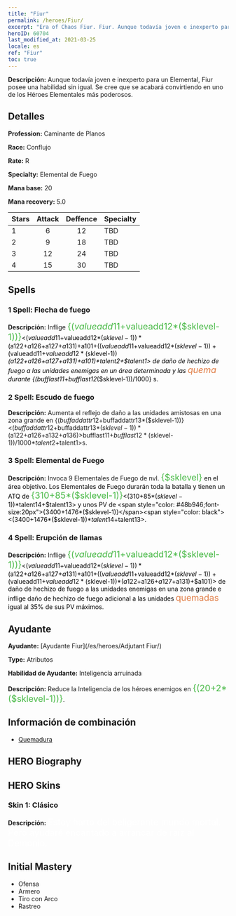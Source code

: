 ```yaml
---
title: "Fiur"
permalink: /heroes/Fiur/
excerpt: "Era of Chaos Fiur. Fiur. Aunque todavía joven e inexperto para un Elemental, Fiur posee una habilidad sin igual. Se cree que se acabará convirtiendo en uno de los Héroes Elementales más poderosos."
heroID: 60704
last_modified_at: 2021-03-25
locale: es
ref: "Fiur"
toc: true
---
```

 **Descripción:** Aunque todavía joven e inexperto para un Elemental, Fiur posee una habilidad sin igual. Se cree que se acabará convirtiendo en uno de los Héroes Elementales más poderosos.
## Detalles
 **Profession:** Caminante de Planos

 **Race:** Conflujo

 **Rate:** R

 **Specialty:** Elemental de Fuego

 **Mana base:** 20

 **Mana recovery:** 5.0


  | Stars   |     Attack     |    Deffence    |      Specialty     |
  |---------|:---------------:|:---------------:|--------------------|
  |    1    | 6 | 12 | TBD |
  |    2    | 9 | 18 | TBD |
  |    3    | 12 | 24 | TBD |
  |    4    | 15 | 30 | TBD |

## Spells
### 1 Spell: Flecha de fuego
 **Descripción:** Inflige <span style="color: #48b946;font-size:20px">{($valueadd11+$valueadd12*($sklevel-1))}</span><span style="color: black"><($valueadd11+$valueadd12*($sklevel-1))*($a122+$a126+$a127+$a131)+$a101+(($valueadd11+$valueadd12*($sklevel-1))+($valueadd11+$valueadd12*($sklevel-1))*($a122+$a126+$a127+$a131)+$a101)*$talent2+$talent1> de daño de hechizo de fuego a las unidades enemigas en un área determinada y las <span style="color: #e07c44;font-size:20px">quema</span><span style="color: black"> durante {($bufflast11+$bufflast12*($sklevel-1))/1000} s.

### 2 Spell: Escudo de fuego
 **Descripción:** Aumenta el reflejo de daño a las unidades amistosas en una zona grande en {($buffaddattr12+$buffaddattr13*($sklevel-1))}<($buffaddattr12+$buffaddattr13*($sklevel-1))*($a122+$a126+$a132+$a136)>% y les concede inmunidad al daño de hechizo de fuego durante <span style="color: #48b946;font-size:20px">{($bufflast11+$bufflast12*($sklevel-1))/1000}</span><span style="color: black"><($bufflast11+$bufflast12*($sklevel-1))/1000*$talent2+$talent1>s.

### 3 Spell: Elemental de Fuego
 **Descripción:** Invoca 9 Elementales de Fuego de nvl. <span style="color: #48b946;font-size:20px">{$sklevel}</span><span style="color: black"> en el área objetivo. Los Elementales de Fuego durarán toda la batalla y tienen un ATQ de <span style="color: #48b946;font-size:20px">{310+85*($sklevel-1)}</span><span style="color: black"><(310+85*($sklevel-1))*$talent14+$talent13> y unos PV de <span style="color: #48b946;font-size:20px">{3400+1476*($sklevel-1)}</span><span style="color: black"><(3400+1476*($sklevel-1))*$talent14+$talent13>.

### 4 Spell: Erupción de llamas
 **Descripción:** Inflige <span style="color: #48b946;font-size:20px">{($valueadd11+$valueadd12*($sklevel-1))}</span><span style="color: black"><($valueadd11+$valueadd12*($sklevel-1))*($a122+$a126+$a127+$a131)+$a101+(($valueadd11+$valueadd12*($sklevel-1))+($valueadd11+$valueadd12*($sklevel-1))*($a122+$a126+$a127+$a131)+$a101)> de daño de hechizo de fuego a las unidades enemigas en una zona grande e inflige daño de hechizo de fuego adicional a las unidades <span style="color: #e07c44;font-size:20px">quemadas</span><span style="color: black"> igual al 35% de sus PV máximos.


## Ayudante

 **Ayudante:**  [Ayudante Fiur](/es/heroes/Adjutant Fiur/) 

 **Type:**  Atributos 

 **Habilidad de Ayudante:**  Inteligencia arruinada 

 **Descripción:** Reduce la Inteligencia de los héroes enemigos en <span style="color: #48b946;font-size:20px">{(20+2*($sklevel-1))}</span><span style="color: black">.

## Información de combinación

* [Quemadura](/es/combination/Quemadura/) 

## HERO Biography

## HERO Skins
### Skin 1: **Clásico**

 **Descripción:** <span style="color: #ffffff;font-size:20px">Estoy harto del beligerante mundo mortal. Pero ayudaré encantado a arrancar de raíz al Demonio.</span>



## Initial Mastery
   - Ofensa
   - Armero
   - Tiro con Arco
   - Rastreo
